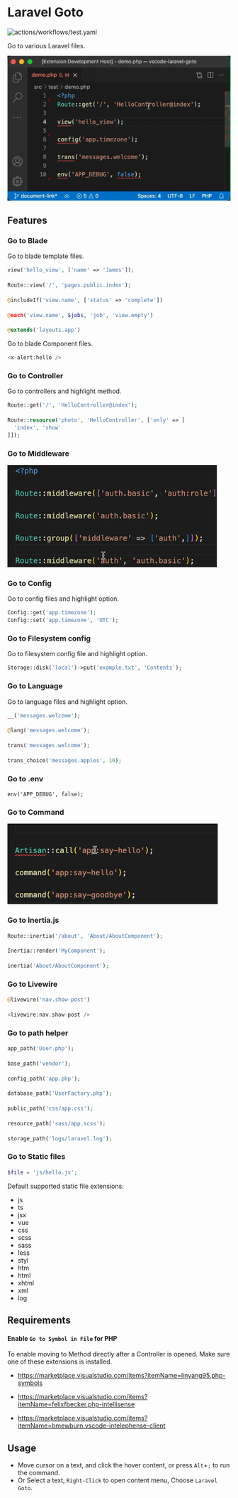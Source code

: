 # Laravel Goto

![actions/workflows/test.yaml](https://github.com/absszero/vscode-laravel-goto/workflows/.github/workflows/test.yaml/badge.svg)

Go to various Laravel files.

![](example.gif)


## Features

### Go to Blade

Go to blade template files.

```php
view('hello_view', ['name' => 'James']);

Route::view('/', 'pages.public.index');

@includeIf('view.name', ['status' => 'complete'])

@each('view.name', $jobs, 'job', 'view.empty')

@extends('layouts.app')
```

Go to blade Component files.

```php
<x-alert:hello />
```

### Go to Controller

Go to controllers and highlight method.

```php
Route::get('/', 'HelloController@index');

Route::resource('photo', 'HelloController', ['only' => [
  'index', 'show'
]]);
```

### Go to Middleware

![](middleware.gif)

### Go to Config

Go to config files and highlight option.

```php
Config::get('app.timezone');
Config::set('app.timezone', 'UTC');
```

### Go to Filesystem config

Go to filesystem config file and highlight option.

```php
Storage::disk('local')->put('example.txt', 'Contents');
```


### Go to Language

Go to language files and highlight option.

```php
__('messages.welcome');

@lang('messages.welcome');

trans('messages.welcome');

trans_choice('messages.apples', 10);
```

### Go to .env

```
env('APP_DEBUG', false);
```

### Go to Command

![](command.gif)


### Go to Inertia.js

```php
Route::inertia('/about', 'About/AboutComponent');

Inertia::render('MyComponent');

inertia('About/AboutComponent');
```

### Go to Livewire

```php
@livewire('nav.show-post')

<livewire:nav.show-post />
```

### Go to path helper

```php
app_path('User.php');

base_path('vendor');

config_path('app.php');

database_path('UserFactory.php');

public_path('css/app.css');

resource_path('sass/app.scss');

storage_path('logs/laravel.log');
```

### Go to Static files

```php
$file = 'js/hello.js';
```

Default supported static file extensions:

- js
- ts
- jsx
- vue
- css
- scss
- sass
- less
- styl
- htm
- html
- xhtml
- xml
- log


## Requirements

#### Enable `Go to Symbol in File` for PHP

To enable moving to Method directly after a Controller is opened. Make sure one of these extensions is installed.

- https://marketplace.visualstudio.com/items?itemName=linyang95.php-symbols

- https://marketplace.visualstudio.com/items?itemName=felixfbecker.php-intellisense

- https://marketplace.visualstudio.com/items?itemName=bmewburn.vscode-intelephense-client


## Usage

- Move cursor on a text, and click the hover content, or press `Alt`+`;` to run the command.
- Or Select a text, `Right-Click` to open content menu, Choose `Laravel Goto`.

